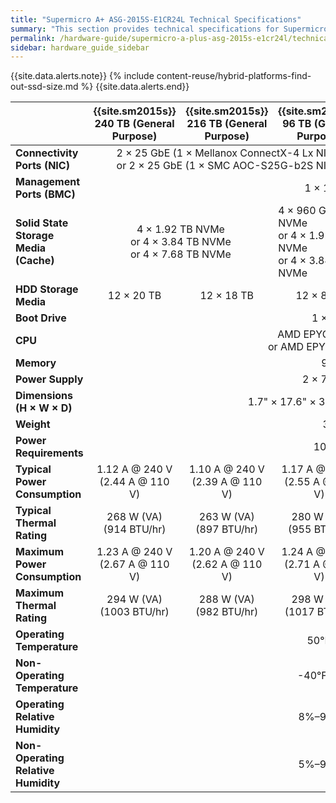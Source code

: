 ```yaml
---
title: "Supermicro A+ ASG-2015S-E1CR24L Technical Specifications"
summary: "This section provides technical specifications for Supermicro 2015S node types."
permalink: /hardware-guide/supermicro-a-plus-asg-2015s-e1cr24l/technical-specifications.html
sidebar: hardware_guide_sidebar
---
```


{{site.data.alerts.note}}
{% include content-reuse/hybrid-platforms-find-out-ssd-size.md %}
{{site.data.alerts.end}}

<table cellspacing="0" cellpadding="0">
  <thead>
    <tr>
      <th></th>
      <th><strong>{{site.sm2015s}} 240 TB (General Purpose)</strong></th>
      <th><strong>{{site.sm2015s}} 216 TB (General Purpose)</strong></th>
      <th><strong>{{site.sm2015s}} 96 TB (General Purpose)</strong></th>
      <th><strong>{{site.sm2015s}} 240 TB (Active)</strong></th>
      <th><strong>{{site.sm2015s}} 216 TB (Active)</strong></th>
      <th><strong>{{site.sm2015s}} 96 TB (Active)</strong></th>
    </tr>
  </thead>
  <tbody>
    <tr>
      <td><strong>Connectivity Ports (NIC)</strong></td>
      <td colspan="3" style="text-align: center;">2 &#215; 25 GbE (1 &#215; Mellanox ConnectX-4 Lx NIC)<br>or 2 &#215; 25 GbE (1 &#215; SMC AOC-S25G-b2S NIC)</td>
      <td colspan="3" style="text-align: center;">2 &#215; 100 GbE (1 &#215; Mellanox ConnectX-6 NIC)<br>or 2 &#215; 100 GbE (1 &#215; SMC AOC-S100G-b2C NIC)</td>    
    </tr>
    <tr>
      <td><strong>Management Ports (BMC)</strong></td>
      <td colspan="6" style="text-align: center;">1 &#215; 1 GbE Base-T (RJ45)</td>
    </tr>
    <tr>
      <td><strong>Solid State Storage Media (Cache)</strong></td>
      <td colspan="2" style="text-align: center;">4 &#215; 1.92 TB NVMe<br>or 4 &#215; 3.84 TB NVMe<br>or 4 &#215; 7.68 TB NVMe</td>
      <td>4 &#215; 960 GB NVMe<br>or 4 &#215; 1.92 TB NVMe<br>or 4 &#215; 3.84 TB NVMe</td>
      <td colspan="2" style="text-align: center;">4 &#215; 1.92 TB NVMe<br>or 4 &#215; 3.84 TB NVMe<br>or 4 &#215; 7.68 TB NVMe</td>
      <td>4 &#215; 960 GB NVMe<br>or 4 &#215; 1.92 TB NVMe<br>or 4 &#215; 3.84 TB NVMe</td>
    </tr>
    <tr>
      <td><strong>HDD Storage Media</strong></td>
      <td style="text-align: center;">12 &#215; 20 TB</td>
      <td style="text-align: center;">12 &#215; 18 TB</td>
      <td style="text-align: center;">12 &#215; 8 TB</td>
      <td style="text-align: center;">12 &#215; 20 TB</td>
      <td style="text-align: center;">12 &#215; 18 TB</td>
      <td style="text-align: center;">12 &#215; 8 TB</td>
    </tr>    
    <tr>
      <td><strong>Boot Drive</strong></td>
      <td colspan="6" style="text-align: center;">1 &#215; 960 GB M.2 NVMe</td>
    </tr>
    <tr>
      <td><strong>CPU</strong></td>
      <td colspan="6" style="text-align: center;">AMD EPYC 7232P 8-Core Processor<br>or AMD EPYC 7313P 16-Core Processor</td>
    </tr>
    <tr>
      <td><strong>Memory</strong></td>
      <td colspan="6" style="text-align: center;">96 GB (6 GB &#215; 16)</td>
    </tr>
    <tr>
      <td><strong>Power Supply</strong></td>
      <td colspan="6" style="text-align: center;">2 &#215; 750 W Power Supplies</td>
    </tr>
    <tr>
      <td><strong>Dimensions (H &#215; W &#215; D)</strong></td>
      <td colspan="6" style="text-align: center;">1.7" &#215; 17.6" &#215; 37" (43 mm &#215; 447 mm &#215; 940 mm)</td>
    </tr>
    <tr>
      <td><strong>Weight</strong></td>
      <td colspan="6" style="text-align: center;">39.5 lbs (17.5 kg)</td>
    </tr>
    <tr>
      <td><strong>Power Requirements</strong></td>
      <td colspan="6" style="text-align: center;">100&ndash;240 V, 50/60 Hz</td>
    </tr>
    <tr>
      <td><strong>Typical Power Consumption</strong></td>
      <td style="text-align: center;"> 1.12 A @ 240 V<br>(2.44 A @ 110 V)</td>
      <td style="text-align: center;"> 1.10 A @ 240 V<br>(2.39 A @ 110 V)</td>
      <td style="text-align: center;"> 1.17 A @ 240 V<br>(2.55 A @ 110 V)</td>
      <td style="text-align: center;"> 1.20 A @ 240 V<br>(2.62 A @ 110 V)</td>
      <td style="text-align: center;"> 1.18 A @ 240 V<br>(2.56 A @ 110 V)</td>
      <td style="text-align: center;"> 1.25 A @ 240 V<br>(2.74 A @ 110 V)</td>
    </tr>
    <tr>
      <td><strong>Typical Thermal Rating</strong></td>
      <td style="text-align: center;"> 268 W (VA)<br>(914 BTU/hr)</td>
      <td style="text-align: center;"> 263 W (VA)<br>(897 BTU/hr)</td>
      <td style="text-align: center;"> 280 W (VA)<br>(955 BTU/hr)</td>
      <td style="text-align: center;"> 288 W (VA)<br>(983 BTU/hr)</td>
      <td style="text-align: center;"> 282 W (VA)<br>(962 BTU/hr)</td>
      <td style="text-align: center;"> 301 W (VA)<br>(1028 BTU/hr)</td>
    </tr>
    <tr>
      <td><div><strong>Maximum Power Consumption</strong></div></td>
      <td style="text-align: center;"> 1.23 A @ 240 V<br>(2.67 A @ 110 V)</td>
      <td style="text-align: center;"> 1.20 A @ 240 V<br>(2.62 A @ 110 V)</td>
      <td style="text-align: center;"> 1.24 A @ 240 V<br>(2.71 A @ 110 V)</td>
      <td style="text-align: center;"> 1.35 A @ 240 V<br>(2.94 A @ 110 V)</td>
      <td style="text-align: center;"> 1.32 A @ 240 V<br>(2.88 A @ 110 V)</td>
      <td style="text-align: center;"> 1.36 A @ 240 V<br>(2.97 A @ 110 V)</td>
    </tr>
    <tr>
      <td><strong>Maximum Thermal Rating</strong></td>
      <td style="text-align: center;"> 294 W (VA)<br>(1003 BTU/hr)</td>
      <td style="text-align: center;"> 288 W (VA)<br>(982 BTU/hr)</td>
      <td style="text-align: center;"> 298 W (VA)<br>(1017 BTU/hr)</td>
      <td style="text-align: center;"> 323 W (VA)<br>(1102 BTU/hr)</td>
      <td style="text-align: center;"> 317 W (VA)<br>(1081 BTU/hr)</td>
      <td style="text-align: center;"> 327 W (VA)<br>(1116 BTU/hr)</td>
    </tr>
    <tr>
      <td><strong>Operating Temperature</strong></td>
      <td colspan="6" style="text-align: center;">50&deg;F&ndash;95&deg;F (10&deg;C&ndash;35&deg;C)</td>
    </tr>
    <tr>
      <td><strong>Non-Operating Temperature</strong></td>
      <td colspan="6" style="text-align: center;">-40&deg;F&ndash;140&deg;F (-40&deg;C&ndash;60&deg;C)</td>
    </tr>
    <tr>
      <td><strong>Operating Relative Humidity</strong></td>
      <td colspan="6" style="text-align: center;">8%&ndash;90% (non-condensing)</td>
    </tr>
    <tr>
      <td><div><strong>Non-Operating Relative Humidity</strong></div></td>
      <td colspan="6" style="text-align: center;">5%&ndash;95% (non-condensing)</td>
    </tr>
  </tbody>
</table>
